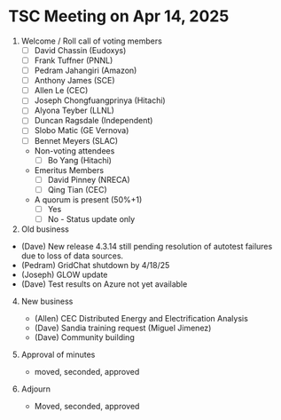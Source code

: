 # TSC Meeting on Apr 14, 2025

1. Welcome / Roll call of voting members
   - [ ] David Chassin (Eudoxys)
   - [ ] Frank Tuffner (PNNL)
   - [ ] Pedram Jahangiri (Amazon)
   - [ ] Anthony James (SCE)
   - [ ] Allen Le (CEC)
   - [ ] Joseph Chongfuangprinya (Hitachi)
   - [ ] Alyona Teyber (LLNL)
   - [ ] Duncan Ragsdale (Independent)
   - [ ] Slobo Matic (GE Vernova)
   - [ ] Bennet Meyers (SLAC)

   * Non-voting attendees
     - [ ] Bo Yang (Hitachi)
   
   * Emeritus Members
     - [ ] David Pinney (NRECA)
     - [ ] Qing Tian (CEC)
    
   * A quorum is present (50%+1)
     - [ ] Yes
     - [ ] No - Status update only
    
2. Old business
  * (Dave) New release 4.3.14 still pending resolution of autotest failures due to loss of data sources.
  * (Pedram) GridChat shutdown by 4/18/25
  * (Joseph) GLOW update
  * (Dave) Test results on Azure not yet available

4. New business
   * (Allen) CEC Distributed Energy and Electrification Analysis
   * (Dave) Sandia training request (Miguel Jimenez)
   * (Dave) Community building

4. Approval of minutes
   - moved, seconded, approved

5. Adjourn
   - Moved, seconded, approved
